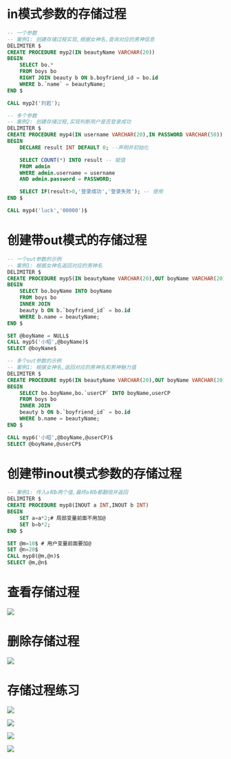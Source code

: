 # in模式参数的存储过程

```sql
-- 一个参数
-- 案例1: 创建存储过程实现,根据女神名,查询对应的男神信息
DELIMITER $
CREATE PROCEDURE myp2(IN beautyName VARCHAR(20))
BEGIN
	SELECT bo.*
	FROM boys bo 
	RIGHT JOIN beauty b ON b.boyfriend_id = bo.id
	WHERE b.`name` = beautyName;
END $

CALL myp2('刘岩');
```

```sql
-- 多个参数
-- 案例2: 创建存储过程,实现判断用户是否登录成功
DELIMITER $
CREATE PROCEDURE myp4(IN username VARCHAR(20),IN PASSWORD VARCHAR(50))
BEGIN
	DECLARE result INT DEFAULT 0; --声明并初始化

	SELECT COUNT(*) INTO result -- 赋值
	FROM admin
	WHERE admin.username = username
	AND admin.password = PASSWORD;

	SELECT IF(result>0,'登录成功','登录失败'); -- 使用
END $

CALL myp4('luck','00000')$
```

# 创建带out模式的存储过程

```sql
-- 一个out参数的示例
-- 案例1: 根据女神名返回对应的男神名
DELIMITER $
CREATE PROCEDURE myp5(IN beautyName VARCHAR(20),OUT boyName VARCHAR(20))
BEGIN
	SELECT bo.boyName INTO boyName
	FROM boys bo
	INNER JOIN
	beauty b ON b.`boyfriend_id` = bo.id
	WHERE b.name = beautyName;
END $

SET @boyName = NULL$
CALL myp5('小昭',@boyName)$
SELECT @boyName$
```

```sql
-- 多个out参数的示例
-- 案例1: 根据女神名,返回对应的男神名和男神魅力值
DELIMITER $
CREATE PROCEDURE myp6(IN beautyName VARCHAR(20),OUT boyName VARCHAR(20),OUT userCP INT)
BEGIN
	SELECT bo.boyName,bo.`userCP` INTO boyName,userCP
	FROM boys bo
	INNER JOIN
	beauty b ON b.`boyfriend_id` = bo.id
	WHERE b.name = beautyName;
END $

CALL myp6('小昭',@boyName,@userCP)$
SELECT @boyName,@userCP$
```

# 创建带inout模式参数的存储过程

```sql
-- 案例1: 传入a和b两个值,最终a和b都翻倍并返回
DELIMITER $
CREATE PROCEDURE myp8(INOUT a INT,INOUT b INT)
BEGIN
	SET a=a*2;# 局部变量前面不用加@
	SET b=b*2;
END $

SET @m=10$ # 用户变量前面要加@
SET @n=20$
CALL myp8(@m,@n)$
SELECT @m,@n$
```

# 查看存储过程

![](../pics/查看存储过程.png)

# 删除存储过程

![](../pics/删除存储过程.png)

# 存储过程练习

![](../pics/存储过程练习01.png)

![](../pics/存储过程练习02.png)

![](../pics/存储过程练习03.png)

![](../pics/存储过程练习04.png)